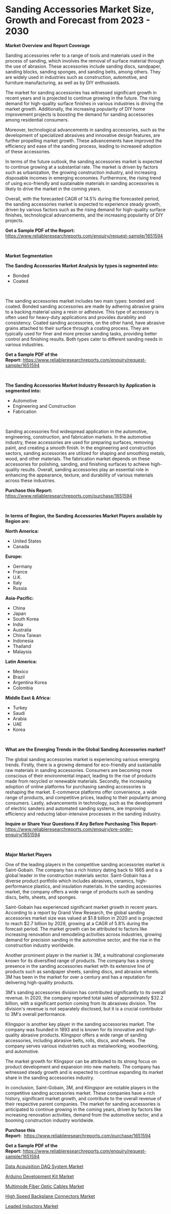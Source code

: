 <p><h1>Sanding Accessories Market Size, Growth and Forecast from 2023 - 2030</h1></p><p><strong>Market Overview and Report Coverage</strong></p>
<p><p>Sanding accessories refer to a range of tools and materials used in the process of sanding, which involves the removal of surface material through the use of abrasion. These accessories include sanding discs, sandpaper, sanding blocks, sanding sponges, and sanding belts, among others. They are widely used in industries such as construction, automotive, and furniture manufacturing, as well as by DIY enthusiasts.</p><p>The market for sanding accessories has witnessed significant growth in recent years and is projected to continue growing in the future. The rising demand for high-quality surface finishes in various industries is driving the market growth. Additionally, the increasing popularity of DIY home improvement projects is boosting the demand for sanding accessories among residential consumers.</p><p>Moreover, technological advancements in sanding accessories, such as the development of specialized abrasives and innovative design features, are further propelling market growth. These advancements have improved the efficiency and ease of the sanding process, leading to increased adoption of these accessories.</p><p>In terms of the future outlook, the sanding accessories market is expected to continue growing at a substantial rate. The market is driven by factors such as urbanization, the growing construction industry, and increasing disposable incomes in emerging economies. Furthermore, the rising trend of using eco-friendly and sustainable materials in sanding accessories is likely to drive the market in the coming years.</p><p>Overall, with the forecasted CAGR of 14.5% during the forecasted period, the sanding accessories market is expected to experience steady growth, driven by various factors such as the rising demand for high-quality surface finishes, technological advancements, and the increasing popularity of DIY projects.</p></p>
<p><strong>Get a Sample PDF of the Report:</strong> <a href="https://www.reliableresearchreports.com/enquiry/request-sample/1651594">https://www.reliableresearchreports.com/enquiry/request-sample/1651594</a></p>
<p>&nbsp;</p>
<p><strong>Market Segmentation</strong></p>
<p><strong>The Sanding Accessories Market Analysis by types is segmented into:</strong></p>
<p><ul><li>Bonded</li><li>Coated</li></ul></p>
<p>&nbsp;</p>
<p><p>The sanding accessories market includes two main types: bonded and coated. Bonded sanding accessories are made by adhering abrasive grains to a backing material using a resin or adhesive. This type of accessory is often used for heavy-duty applications and provides durability and consistency. Coated sanding accessories, on the other hand, have abrasive grains attached to their surface through a coating process. They are typically used for finer and more precise sanding tasks, providing better control and finishing results. Both types cater to different sanding needs in various industries.</p></p>
<p><strong>Get a Sample PDF of the Report:</strong>&nbsp;<a href="https://www.reliableresearchreports.com/enquiry/request-sample/1651594">https://www.reliableresearchreports.com/enquiry/request-sample/1651594</a></p>
<p>&nbsp;</p>
<p><strong>The Sanding Accessories Market Industry Research by Application is segmented into:</strong></p>
<p><ul><li>Automotive</li><li>Engineering and Construction</li><li>Fabrication</li></ul></p>
<p>&nbsp;</p>
<p><p>Sanding accessories find widespread application in the automotive, engineering, construction, and fabrication markets. In the automotive industry, these accessories are used for preparing surfaces, removing paint, and creating a smooth finish. In the engineering and construction sectors, sanding accessories are utilized for shaping and smoothing metals, wood, and other materials. The fabrication market depends on these accessories for polishing, sanding, and finishing surfaces to achieve high-quality results. Overall, sanding accessories play an essential role in enhancing the appearance, texture, and durability of various materials across these industries.</p></p>
<p><strong>Purchase this Report:</strong>&nbsp; <a href="https://www.reliableresearchreports.com/purchase/1651594">https://www.reliableresearchreports.com/purchase/1651594</a></p>
<p>&nbsp;</p>
<p><strong>In terms of Region, the Sanding Accessories Market Players available by Region are:</strong></p>
<p>
    <p> <strong> North America: </strong>
        <ul>
            <li>United States</li>
            <li>Canada</li>
        </ul>
        </p> 
    <p> <strong> Europe: </strong>
        <ul>
            <li>Germany</li>
            <li>France</li>
            <li>U.K.</li>
            <li>Italy</li>
            <li>Russia</li>
        </ul>
        </p> 
    <p> <strong> Asia-Pacific: </strong>
        <ul>
            <li>China</li>
            <li>Japan</li>
            <li>South Korea</li>
            <li>India</li>
            <li>Australia</li>
            <li>China Taiwan</li>
            <li>Indonesia</li>
            <li>Thailand</li>
            <li>Malaysia</li>
        </ul>
        </p> 
    <p> <strong> Latin America: </strong>
        <ul>
            <li>Mexico</li>
            <li>Brazil</li>
            <li>Argentina Korea</li>
            <li>Colombia</li>
        </ul>
        </p> 
    <p> <strong> Middle East & Africa: </strong>
        <ul>
            <li>Turkey</li>
            <li>Saudi</li>
            <li>Arabia</li>
            <li>UAE</li>
            <li>Korea</li>
        </ul>
    </p>
    </p>
<p>&nbsp;</p>
<p><strong>What are the Emerging Trends in the Global Sanding Accessories market?</strong></p>
<p><p>The global sanding accessories market is experiencing various emerging trends. Firstly, there is a growing demand for eco-friendly and sustainable raw materials in sanding accessories. Consumers are becoming more conscious of their environmental impact, leading to the rise of products made from recycled or renewable materials. Secondly, the increasing adoption of online platforms for purchasing sanding accessories is reshaping the market. E-commerce platforms offer convenience, a wide range of products, and competitive prices, leading to their popularity among consumers. Lastly, advancements in technology, such as the development of electric sanders and automated sanding systems, are improving efficiency and reducing labor-intensive processes in the sanding industry.</p></p>
<p><strong>Inquire or Share Your Questions If Any Before Purchasing This Report</strong>- <a href="https://www.reliableresearchreports.com/enquiry/pre-order-enquiry/1651594">https://www.reliableresearchreports.com/enquiry/pre-order-enquiry/1651594</a></p>
<p>&nbsp;</p>
<p><strong>Major Market Players</strong></p>
<p><p>One of the leading players in the competitive sanding accessories market is Saint-Gobain. The company has a rich history dating back to 1665 and is a global leader in the construction materials sector. Saint-Gobain has a diverse product portfolio which includes abrasives, ceramics, high-performance plastics, and insulation materials. In the sanding accessories market, the company offers a wide range of products such as sanding discs, belts, sheets, and sponges.</p><p>Saint-Gobain has experienced significant market growth in recent years. According to a report by Grand View Research, the global sanding accessories market size was valued at $1.8 billion in 2020 and is projected to reach $2.7 billion by 2028, growing at a CAGR of 5.8% during the forecast period. The market growth can be attributed to factors like increasing renovation and remodeling activities across industries, growing demand for precision sanding in the automotive sector, and the rise in the construction industry worldwide.</p><p>Another prominent player in the market is 3M, a multinational conglomerate known for its diversified range of products. The company has a strong presence in the sanding accessories market with its extensive line of products such as sandpaper sheets, sanding discs, and abrasive wheels. 3M has been in the market for over a century and has a reputation for delivering high-quality products.</p><p>3M's sanding accessories division has contributed significantly to its overall revenue. In 2020, the company reported total sales of approximately $32.2 billion, with a significant portion coming from its abrasives division. The division's revenue is not separately disclosed, but it is a crucial contributor to 3M's overall performance.</p><p>Klingspor is another key player in the sanding accessories market. The company was founded in 1893 and is known for its innovative and high-quality abrasive products. Klingspor offers a wide range of sanding accessories, including abrasive belts, rolls, discs, and wheels. The company serves various industries such as metalworking, woodworking, and automotive.</p><p>The market growth for Klingspor can be attributed to its strong focus on product development and expansion into new markets. The company has witnessed steady growth and is expected to continue expanding its market share in the sanding accessories industry.</p><p>In conclusion, Saint-Gobain, 3M, and Klingspor are notable players in the competitive sanding accessories market. These companies have a rich history, significant market growth, and contribute to the overall revenue of their respective parent companies. The market for sanding accessories is anticipated to continue growing in the coming years, driven by factors like increasing renovation activities, demand from the automotive sector, and a booming construction industry worldwide.</p></p>
<p><strong>Purchase this Report:</strong>&nbsp;&nbsp;<a href="https://www.reliableresearchreports.com/purchase/1651594">https://www.reliableresearchreports.com/purchase/1651594</a></p>
<p></p>
<p><strong>Get a Sample PDF of the Report:</strong>&nbsp;<a href="https://www.reliableresearchreports.com/enquiry/request-sample/1651594">https://www.reliableresearchreports.com/enquiry/request-sample/1651594</a></p>
<p><p><a href="https://medium.com/@briaabshire64/data-acquisition-daq-system-market-comprehensive-assessment-by-type-application-and-geography-c7cf327b1378">Data Acquisition DAQ System Market</a></p><p><a href="https://medium.com/@lauryframi644/arduino-development-kit-market-analysis-and-sze-forecasted-for-period-from-2023-to-2030-871892996ef2">Arduino Development Kit Market</a></p><p><a href="https://medium.com/@kelsitorphy644/decoding-multimode-fiber-optic-cables-market-metrics-market-share-trends-and-growth-patterns-bfbe9b6342e8">Multimode Fiber Optic Cables Market</a></p><p><a href="https://medium.com/@mikeflatley6362/high-speed-backplane-connectors-market-competitive-analysis-market-trends-and-forecast-to-2030-f5b1610cfc6b">High Speed Backplane Connectors Market</a></p><p><a href="https://medium.com/@dougschmidt645/leaded-inductors-market-competitive-analysis-market-trends-and-forecast-to-2030-410c4019998b">Leaded Inductors Market</a></p></p>